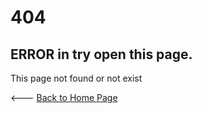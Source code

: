 # 404

## ERROR in try open this page.

<p>This page not found or not exist</p>

<--- <a href="https://gabrielramires.github.io/MinecraftServerMenu">Back to Home Page</a>
